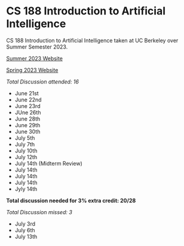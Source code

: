 # CS 188 Introduction to Artificial Intelligence
CS 188 Introduction to Artificial Intelligence taken at UC Berkeley over Summer Semester 2023.

[Summer 2023 Website](https://inst.eecs.berkeley.edu/~cs188/su23/)

[Spring 2023 Website](https://inst.eecs.berkeley.edu/~cs188/sp23/)

*Total Discussion attended: 16*
- June 21st
- June 22nd
- June 23rd
- JUne 26th
- June 28th
- June 29th
- June 30th
- July 5th
- July 7th
- July 10th
- July 12th
- July 14th (Midterm Review)
- July 14th
- July 14th
- July 14th
- Jyly 14th

**Total discussion needed for 3% extra credit: 20/28**

*Total Discussion missed: 3*
- July 3rd
- July 6th
- July 13th